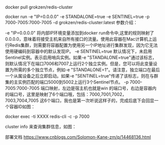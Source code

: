 docker pull grokzen/redis-cluster

docker run  -e "IP=0.0.0.0" -e STANDALONE=true -e SENTINEL=true  -p 7000-7005:7000-7005 -d grokzen/redis-cluster:latest
参数介绍：

-e "IP=0.0.0.0" 将内部IP环境变量添加到docker run命令中,这里的规则映射了 0.0.0.0，意味着将接受主机来自所有接口的流量。使用此容器在Mac计算机上运行Redis集群，则需要将容器配置为使用另一个IP地址进行集群发现，因为它无法使用硬编码到容器中的默认发现IP。
-e SENTINEL=true 默认情况下，未启用Sentinel实例。表示启用哨兵实例。如果-e "STANDALONE=true"通过该标志，则默认情况下在端口7006和7007上运行2个独立实例。但是，您可以将此变量设置为所需的多个独立节点，例如-e "STANDALONE=1"。请注意，独立端口在最后一个从属设备之后立即启动。如果-e "SENTINEL=true"传递了该标志，则在与群集的主实例匹配的端口5000到5002上运行3个Sentinel节点。
-p 7000-7005:7000-7005 端口映射，左边是宿主机也就是win 的端口号，右边是容器内的端口号，这里是映射了6个端口哦，包括：7000,7001,7002，7003,7004,7005 这6个端口，我也是第一次听说这样子的，完成后底下会回显一个容器ID如图：

docker exec -ti XXXX redis-cli -c -p 7000 


cluster info 来查询集群信息，如图：




部署文档
https://www.cnblogs.com/Solomon-Kane-zm/p/14468136.html

